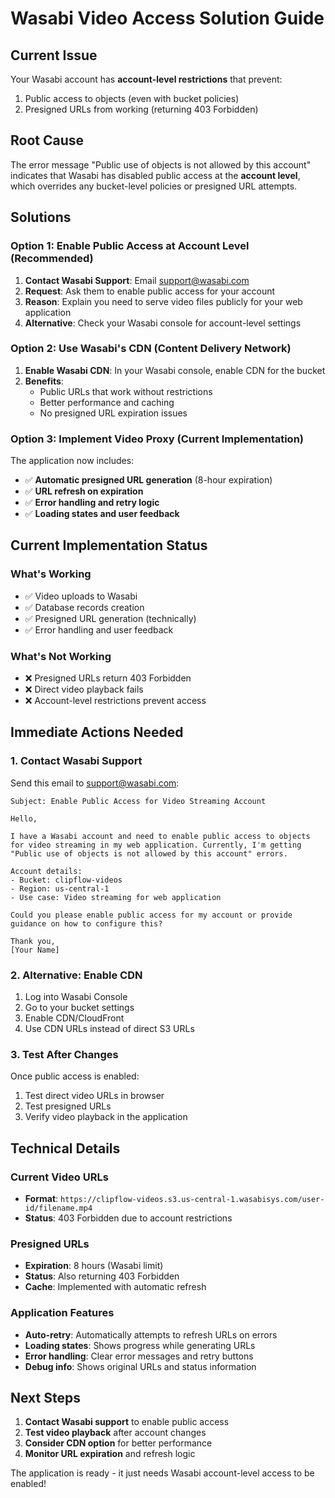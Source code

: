 # Wasabi Video Access Solution Guide

## Current Issue
Your Wasabi account has **account-level restrictions** that prevent:
1. Public access to objects (even with bucket policies)
2. Presigned URLs from working (returning 403 Forbidden)

## Root Cause
The error message "Public use of objects is not allowed by this account" indicates that Wasabi has disabled public access at the **account level**, which overrides any bucket-level policies or presigned URL attempts.

## Solutions

### Option 1: Enable Public Access at Account Level (Recommended)
1. **Contact Wasabi Support**: Email support@wasabi.com
2. **Request**: Ask them to enable public access for your account
3. **Reason**: Explain you need to serve video files publicly for your web application
4. **Alternative**: Check your Wasabi console for account-level settings

### Option 2: Use Wasabi's CDN (Content Delivery Network)
1. **Enable Wasabi CDN**: In your Wasabi console, enable CDN for the bucket
2. **Benefits**: 
   - Public URLs that work without restrictions
   - Better performance and caching
   - No presigned URL expiration issues

### Option 3: Implement Video Proxy (Current Implementation)
The application now includes:
- ✅ **Automatic presigned URL generation** (8-hour expiration)
- ✅ **URL refresh on expiration**
- ✅ **Error handling and retry logic**
- ✅ **Loading states and user feedback**

## Current Implementation Status

### What's Working
- ✅ Video uploads to Wasabi
- ✅ Database records creation
- ✅ Presigned URL generation (technically)
- ✅ Error handling and user feedback

### What's Not Working
- ❌ Presigned URLs return 403 Forbidden
- ❌ Direct video playback fails
- ❌ Account-level restrictions prevent access

## Immediate Actions Needed

### 1. Contact Wasabi Support
Send this email to support@wasabi.com:

```
Subject: Enable Public Access for Video Streaming Account

Hello,

I have a Wasabi account and need to enable public access to objects for video streaming in my web application. Currently, I'm getting "Public use of objects is not allowed by this account" errors.

Account details:
- Bucket: clipflow-videos
- Region: us-central-1
- Use case: Video streaming for web application

Could you please enable public access for my account or provide guidance on how to configure this?

Thank you,
[Your Name]
```

### 2. Alternative: Enable CDN
1. Log into Wasabi Console
2. Go to your bucket settings
3. Enable CDN/CloudFront
4. Use CDN URLs instead of direct S3 URLs

### 3. Test After Changes
Once public access is enabled:
1. Test direct video URLs in browser
2. Test presigned URLs
3. Verify video playback in the application

## Technical Details

### Current Video URLs
- **Format**: `https://clipflow-videos.s3.us-central-1.wasabisys.com/user-id/filename.mp4`
- **Status**: 403 Forbidden due to account restrictions

### Presigned URLs
- **Expiration**: 8 hours (Wasabi limit)
- **Status**: Also returning 403 Forbidden
- **Cache**: Implemented with automatic refresh

### Application Features
- **Auto-retry**: Automatically attempts to refresh URLs on errors
- **Loading states**: Shows progress while generating URLs
- **Error handling**: Clear error messages and retry buttons
- **Debug info**: Shows original URLs and status information

## Next Steps
1. **Contact Wasabi support** to enable public access
2. **Test video playback** after account changes
3. **Consider CDN option** for better performance
4. **Monitor URL expiration** and refresh logic

The application is ready - it just needs Wasabi account-level access to be enabled!

